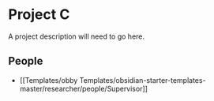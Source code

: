 # Project C
A project description will need to go here.

## People
- [[Templates/obby Templates/obsidian-starter-templates-master/researcher/people/Supervisor]]
